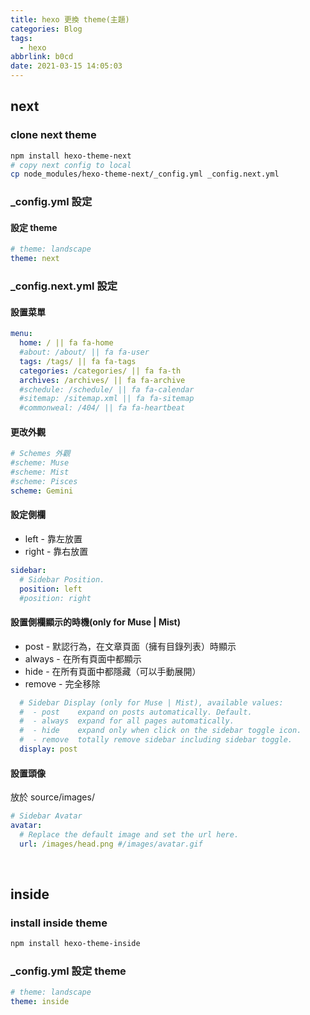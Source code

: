 ```yaml
---
title: hexo 更換 theme(主題)
categories: Blog
tags:
  - hexo
abbrlink: b0cd
date: 2021-03-15 14:05:03
---
```


## next 

### clone next theme
``` bash
npm install hexo-theme-next
# copy next config to local
cp node_modules/hexo-theme-next/_config.yml _config.next.yml
```
### _config.yml 設定

#### 設定 theme
``` yaml
# theme: landscape
theme: next
```
<!--more-->

### _config.next.yml 設定

#### 設置菜單
``` yaml
menu:
  home: / || fa fa-home
  #about: /about/ || fa fa-user
  tags: /tags/ || fa fa-tags
  categories: /categories/ || fa fa-th
  archives: /archives/ || fa fa-archive
  #schedule: /schedule/ || fa fa-calendar
  #sitemap: /sitemap.xml || fa fa-sitemap
  #commonweal: /404/ || fa fa-heartbeat
```

####  更改外觀
``` yaml
# Schemes 外觀
#scheme: Muse
#scheme: Mist
#scheme: Pisces
scheme: Gemini
```

#### 設定側欄

+ left - 靠左放置
+ right - 靠右放置

``` yaml
sidebar:
  # Sidebar Position.
  position: left
  #position: right
```

#### 設置側欄顯示的時機(only for Muse | Mist)
+ post - 默認行為，在文章頁面（擁有目錄列表）時顯示
+ always - 在所有頁面中都顯示
+ hide - 在所有頁面中都隱藏（可以手動展開）
+ remove - 完全移除

``` yaml
  # Sidebar Display (only for Muse | Mist), available values:
  #  - post    expand on posts automatically. Default.
  #  - always  expand for all pages automatically.
  #  - hide    expand only when click on the sidebar toggle icon.
  #  - remove  totally remove sidebar including sidebar toggle.
  display: post
```

#### 設置頭像
放於 source/images/
``` yaml
# Sidebar Avatar
avatar:
  # Replace the default image and set the url here.
  url: /images/head.png #/images/avatar.gif
```

<br>

## inside

### install inside theme
``` bash
npm install hexo-theme-inside
```

### _config.yml 設定 theme
``` yaml
# theme: landscape
theme: inside
```